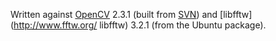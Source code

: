 
Written against [OpenCV](http://opencv.willowgarage.com/wiki/) 2.3.1 (built from [SVN](https://code.ros.org/svn/opencv/tags/2.3.1/opencv)) and [libfftw](http://www.fftw.org/ libfftw) 3.2.1 (from the Ubuntu package).
